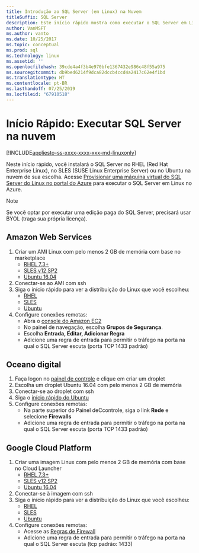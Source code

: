 ```yaml
---
title: Introdução ao SQL Server (em Linux) na Nuvem
titleSuffix: SQL Server
description: Este início rápido mostra como executar o SQL Server em Linux na sua nuvem preferida.
author: VanMSFT
ms.author: vanto
ms.date: 10/25/2017
ms.topic: conceptual
ms.prod: sql
ms.technology: linux
ms.assetid: ''
ms.openlocfilehash: 39cde4a4f3b4e970bfe1367432e986c48f55a975
ms.sourcegitcommit: db9bed6214f9dca82dccb4ccd4a2417c62e4f1bd
ms.translationtype: HT
ms.contentlocale: pt-BR
ms.lasthandoff: 07/25/2019
ms.locfileid: "67910518"
---
```

# <a name="quickstart-run-sql-server-in-the-cloud"></a>Início Rápido: Executar SQL Server na nuvem
[!INCLUDE[appliesto-ss-xxxx-xxxx-xxx-md-linuxonly](../includes/appliesto-ss-xxxx-xxxx-xxx-md-linuxonly.md)]

Neste início rápido, você instalará o SQL Server no RHEL (Red Hat Enterprise Linux), no SLES (SUSE Linux Enterprise Server) ou no Ubuntu na nuvem de sua escolha. Acesse [Provisionar uma máquina virtual do SQL Server do Linux no portal do Azure](https://docs.microsoft.com/azure/virtual-machines/linux/sql/provision-sql-server-linux-virtual-machine?toc=/sql/toc/toc.json) para executar o SQL Server em Linux no Azure.

> [!NOTE]
> Se você optar por executar uma edição paga do SQL Server, precisará usar BYOL (traga sua própria licença).

## <a name="amazon-web-services"></a>Amazon Web Services
1.  Criar um AMI Linux com pelo menos 2 GB de memória com base no marketplace 
    * [RHEL 7.3+](https://aws.amazon.com/marketplace/pp/B00KWBZVK6)
    * [SLES v12 SP2](https://aws.amazon.com/marketplace/pp/B00PMM99PI)
    * [Ubuntu 16.04](https://aws.amazon.com/marketplace/pp/B01JBL2M0O)
1.  Conectar-se ao AMI com ssh
1.  Siga o início rápido para ver a distribuição do Linux que você escolheu: 
    * [RHEL](quickstart-install-connect-red-hat.md)
    * [SLES](quickstart-install-connect-suse.md)
    * [Ubuntu](quickstart-install-connect-ubuntu.md)
1.  Configure conexões remotas: 
    * Abra o [console do Amazon EC2]( https://console.aws.amazon.com/ec2/)
    * No painel de navegação, escolha **Grupos de Segurança**. 
    * Escolha **Entrada, Editar, Adicionar Regra**
    * Adicione uma regra de entrada para permitir o tráfego na porta na qual o SQL Server escuta (porta TCP 1433 padrão)

    
## <a name="digital-ocean"></a>Oceano digital
1. Faça logon no [painel de controle](https://cloud.digitalocean.com/login) e clique em criar um droplet
1. Escolha um droplet Ubuntu 16.04 com pelo menos 2 GB de memória
1. Conectar-se ao droplet com ssh
1. Siga o [início rápido do Ubuntu](quickstart-install-connect-ubuntu.md)
1. Configure conexões remotas:
    * Na parte superior do Painel deCcontrole, siga o link **Rede** e selecione **Firewalls**
    * Adicione uma regra de entrada para permitir o tráfego na porta na qual o SQL Server escuta (porta TCP 1433 padrão)
    
## <a name="google-cloud-platform"></a>Google Cloud Platform
1.  Criar uma imagem Linux com pelo menos 2 GB de memória com base no Cloud Launcher 
    * [RHEL 7.3+](https://console.cloud.google.com/launcher/details/rhel-cloud/rhel-7)
    * [SLES v12 SP2](https://console.cloud.google.com/launcher/details/suse-cloud/sles-12)
    * [Ubuntu 16.04](https://console.cloud.google.com/launcher/details/ubuntu-os-cloud/ubuntu-xenial)
1.  Conectar-se à imagem com ssh
1.  Siga o início rápido para ver a distribuição do Linux que você escolheu: 
    * [RHEL](quickstart-install-connect-red-hat.md)
    * [SLES](quickstart-install-connect-suse.md)
    * [Ubuntu](quickstart-install-connect-ubuntu.md)
1.  Configure conexões remotas: 
    * Acesse as [Regras de Firewall](https://console.cloud.google.com/networking/firewalls)
    * Adicione uma regra de entrada para permitir o tráfego na porta na qual o SQL Server escuta (tcp padrão: 1433)
